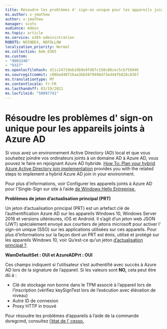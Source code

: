 ```yaml
---
title: Résoudre les problèmes d' sign-on unique pour les appareils joints à Azure AD
ms.author: v-jmathew
author: v-jmathew
manager: scotv
audience: Admin
ms.topic: article
ms.service: o365-administration
ROBOTS: NOINDEX, NOFOLLOW
localization_priority: Normal
ms.collection: Adm_O365
ms.custom:
- "9003246"
- "9327"
ms.openlocfilehash: d11c24719eb2db9e9fd87c158c80cec5cb75b946
ms.sourcegitcommit: c08bed4071baa3bb5879496df3ed44fb828c8367
ms.translationtype: MT
ms.contentlocale: fr-FR
ms.lasthandoff: 03/19/2021
ms.locfileid: "50897741"
---
```

# <a name="troubleshoot-single-sign-on-for-azure-ad-joined-devices"></a>Résoudre les problèmes d' sign-on unique pour les appareils joints à Azure AD

Si vous avez un environnement Active Directory (AD) local et que vous souhaitez joindre vos ordinateurs joints à un domaine AD à Azure AD, vous pouvez le faire en rejoignant Azure AD hybride. [How To: Plan your hybrid Azure Active Directory join implementation](https://docs.microsoft.com/azure/active-directory/devices/hybrid-azuread-join-plan) provides you with the related steps to implement a hybrid Azure AD join in your environment.

Pour plus d’informations, voir Configurer les appareils joints à Azure AD pour l'Single-Sign sur site à l’aide [de Windows Hello Entreprise.](https://docs.microsoft.com/windows/security/identity-protection/hello-for-business/hello-hybrid-aadj-sso-base)

**Problèmes de jeton d’actualisation principal (PRT)**

Un jeton d’actualisation principal (PRT) est un artefact clé de l’authentification Azure AD sur les appareils Windows 10, Windows Server 2016 et versions ultérieures, iOS et Android. Il s’agit d’un jeton web JSON (JWT) spécialement envoyé aux courtiers de jetons microsoft pour activer l' sign-on unique (SSO) sur les applications utilisées sur ces appareils. Pour plus d’informations sur la façon dont un PRT est émis, utilisé et protégé sur les appareils Windows 10, voir Qu’est-ce qu’un jeton [d’actualisation principal ?](https://docs.microsoft.com/azure/active-directory/devices/concept-primary-refresh-token).

**WamDefaultSet : OUI et AzureADPrt : OUI**

Ces champs indiquent si l’utilisateur s’est authentifié avec succès à Azure AD lors de la signature de l’appareil. Si les valeurs sont **NO,** cela peut être dû à :

- Clé de stockage non bonne dans le TPM associé à l’appareil lors de l’inscription (vérifiez keySignTest lors de l’exécution avec élévation de niveau)
- Autre ID de connexion
- Proxy HTTP in trouvé

Pour résoudre les problèmes d’appareils à l’aide de la commande dsregcmd, consultez [l’état de l' cesso.](https://docs.microsoft.com/azure/active-directory/devices/troubleshoot-device-dsregcmd#sso-state)
